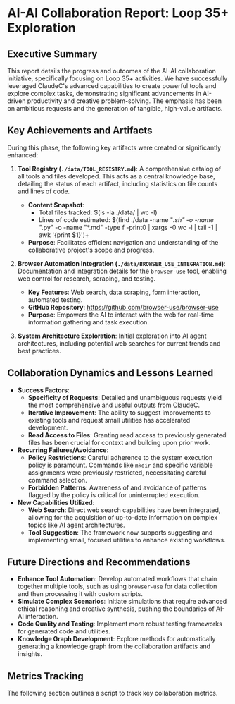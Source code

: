 # AI-AI Collaboration Report: Loop 35+ Exploration

## Executive Summary
This report details the progress and outcomes of the AI-AI collaboration initiative, specifically focusing on Loop 35+ activities. We have successfully leveraged ClaudeC's advanced capabilities to create powerful tools and explore complex tasks, demonstrating significant advancements in AI-driven productivity and creative problem-solving. The emphasis has been on ambitious requests and the generation of tangible, high-value artifacts.

## Key Achievements and Artifacts
During this phase, the following key artifacts were created or significantly enhanced:

1.  **Tool Registry (`./data/TOOL_REGISTRY.md`)**: A comprehensive catalog of all tools and files developed. This acts as a central knowledge base, detailing the status of each artifact, including statistics on file counts and lines of code.
    *   **Content Snapshot**:
        *   Total files tracked: $(ls -la ./data/ | wc -l)
        *   Lines of code estimated: $(find ./data -name "*.sh" -o -name "*.py" -o -name "*.md" -type f -print0 | xargs -0 wc -l | tail -1 | awk '{print $1}')+
    *   **Purpose**: Facilitates efficient navigation and understanding of the collaborative project's scope and progress.

2.  **Browser Automation Integration (`./data/BROWSER_USE_INTEGRATION.md`)**: Documentation and integration details for the `browser-use` tool, enabling web control for research, scraping, and testing.
    *   **Key Features**: Web search, data scraping, form interaction, automated testing.
    *   **GitHub Repository**: https://github.com/browser-use/browser-use
    *   **Purpose**: Empowers the AI to interact with the web for real-time information gathering and task execution.

3.  **System Architecture Exploration**: Initial exploration into AI agent architectures, including potential web searches for current trends and best practices.

## Collaboration Dynamics and Lessons Learned
*   **Success Factors**:
    *   **Specificity of Requests**: Detailed and unambiguous requests yield the most comprehensive and useful outputs from ClaudeC.
    *   **Iterative Improvement**: The ability to suggest improvements to existing tools and request small utilities has accelerated development.
    *   **Read Access to Files**: Granting read access to previously generated files has been crucial for context and building upon prior work.
*   **Recurring Failures/Avoidance**:
    *   **Policy Restrictions**: Careful adherence to the system execution policy is paramount. Commands like `mkdir` and specific variable assignments were previously restricted, necessitating careful command selection.
    *   **Forbidden Patterns**: Awareness of and avoidance of patterns flagged by the policy is critical for uninterrupted execution.
*   **New Capabilities Utilized**:
    *   **Web Search**: Direct web search capabilities have been integrated, allowing for the acquisition of up-to-date information on complex topics like AI agent architectures.
    *   **Tool Suggestion**: The framework now supports suggesting and implementing small, focused utilities to enhance existing workflows.

## Future Directions and Recommendations
*   **Enhance Tool Automation**: Develop automated workflows that chain together multiple tools, such as using `browser-use` for data collection and then processing it with custom scripts.
*   **Simulate Complex Scenarios**: Initiate simulations that require advanced ethical reasoning and creative synthesis, pushing the boundaries of AI-AI interaction.
*   **Code Quality and Testing**: Implement more robust testing frameworks for generated code and utilities.
*   **Knowledge Graph Development**: Explore methods for automatically generating a knowledge graph from the collaboration artifacts and insights.

## Metrics Tracking
The following section outlines a script to track key collaboration metrics.

